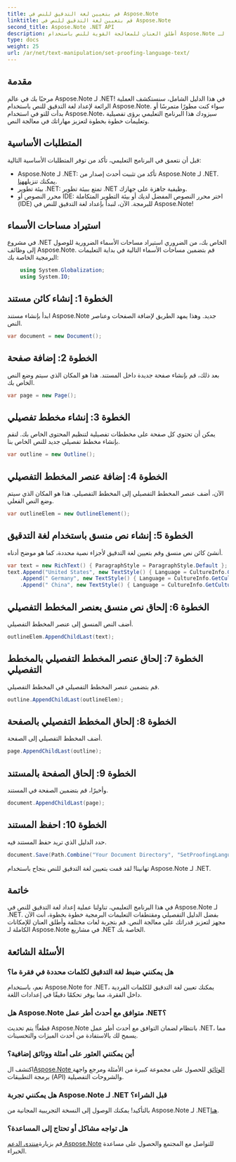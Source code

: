 ```yaml
---
title: قم بتعيين لغة التدقيق للنص في Aspose.Note
linktitle: قم بتعيين لغة التدقيق للنص في Aspose.Note
second_title: Aspose.Note .NET API
description: أطلق العنان للمعالجة القوية للنص باستخدام Aspose.Note لـ .NET. قم بتعيين لغة التدقيق بسهولة من خلال إرشادات خطوة بخطوة. قم بتحسين مشاريع .NET الخاصة بك الآن!
type: docs
weight: 25
url: /ar/net/text-manipulation/set-proofing-language-text/
---
```

## مقدمة
مرحبًا بك في عالم Aspose.Note لـ .NET! في هذا الدليل الشامل، سنستكشف العملية الرائعة لإعداد لغة التدقيق للنص باستخدام Aspose.Note. سواء كنت مطورًا متمرسًا أو بدأت للتو في استخدام Aspose.Note، سيزودك هذا البرنامج التعليمي برؤى تفصيلية وتعليمات خطوة بخطوة لتعزيز مهاراتك في معالجة النص.
## المتطلبات الأساسية
قبل أن نتعمق في البرنامج التعليمي، تأكد من توفر المتطلبات الأساسية التالية:
- Aspose.Note لـ .NET: تأكد من تثبيت أحدث إصدار من Aspose.Note لـ .NET. يمكنك تنزيله[هنا](https://releases.aspose.com/note/net/).
- بيئة تطوير .NET: تمتع ببيئة تطوير .NET وظيفية جاهزة على جهازك.
- محرر النصوص أو IDE: اختر محرر النصوص المفضل لديك أو بيئة التطوير المتكاملة (IDE) للبرمجة.
الآن، لنبدأ بإعداد لغة التدقيق للنص في Aspose.Note!
## استيراد مساحات الأسماء
في مشروع .NET الخاص بك، من الضروري استيراد مساحات الأسماء الضرورية للوصول إلى وظائف Aspose.Note. قم بتضمين مساحات الأسماء التالية في بداية التعليمات البرمجية الخاصة بك:
```csharp
    using System.Globalization;
    using System.IO;
```
## الخطوة 1: إنشاء كائن مستند
ابدأ بإنشاء مستند Aspose.Note جديد. وهذا يمهد الطريق لإضافة الصفحات وعناصر النص.
```csharp
var document = new Document();
```
## الخطوة 2: إضافة صفحة
بعد ذلك، قم بإنشاء صفحة جديدة داخل المستند. هذا هو المكان الذي سيتم وضع النص الخاص بك.
```csharp
var page = new Page();
```
## الخطوة 3: إنشاء مخطط تفصيلي
يمكن أن تحتوي كل صفحة على مخططات تفصيلية لتنظيم المحتوى الخاص بك. لنقم بإنشاء مخطط تفصيلي جديد للنص الخاص بنا.
```csharp
var outline = new Outline();
```
## الخطوة 4: إضافة عنصر المخطط التفصيلي
الآن، أضف عنصر المخطط التفصيلي إلى المخطط التفصيلي. هذا هو المكان الذي سيتم وضع النص الفعلي.
```csharp
var outlineElem = new OutlineElement();
```
## الخطوة 5: إنشاء نص منسق باستخدام لغة التدقيق
أنشئ كائن نص منسق وقم بتعيين لغة التدقيق لأجزاء نصية محددة، كما هو موضح أدناه.
```csharp
var text = new RichText() { ParagraphStyle = ParagraphStyle.Default };
text.Append("United States", new TextStyle() { Language = CultureInfo.GetCultureInfo("en-US") })
    .Append(" Germany", new TextStyle() { Language = CultureInfo.GetCultureInfo("de-DE") })
    .Append(" China", new TextStyle() { Language = CultureInfo.GetCultureInfo("zh-CN") });
```
## الخطوة 6: إلحاق نص منسق بعنصر المخطط التفصيلي
أضف النص المنسق إلى عنصر المخطط التفصيلي.
```csharp
outlineElem.AppendChildLast(text);
```
## الخطوة 7: إلحاق عنصر المخطط التفصيلي بالمخطط التفصيلي
قم بتضمين عنصر المخطط التفصيلي في المخطط التفصيلي.
```csharp
outline.AppendChildLast(outlineElem);
```
## الخطوة 8: إلحاق المخطط التفصيلي بالصفحة
أضف المخطط التفصيلي إلى الصفحة.
```csharp
page.AppendChildLast(outline);
```
## الخطوة 9: إلحاق الصفحة بالمستند
وأخيرًا، قم بتضمين الصفحة في المستند.
```csharp
document.AppendChildLast(page);
```
## الخطوة 10: احفظ المستند
حدد الدليل الذي تريد حفظ المستند فيه.
```csharp
document.Save(Path.Combine("Your Document Directory", "SetProofingLanguageForText.one"));
```
تهانينا! لقد قمت بتعيين لغة التدقيق للنص بنجاح باستخدام Aspose.Note لـ .NET.
## خاتمة
في هذا البرنامج التعليمي، تناولنا عملية إعداد لغة التدقيق للنص في Aspose.Note لـ .NET. بفضل الدليل التفصيلي ومقتطفات التعليمات البرمجية خطوة بخطوة، أنت الآن مجهز لتعزيز قدراتك على معالجة النص. قم بتجربة لغات مختلفة وأطلق العنان للإمكانات الكاملة لـ Aspose.Note في مشاريع .NET الخاصة بك.

## الأسئلة الشائعة
### هل يمكنني ضبط لغة التدقيق لكلمات محددة في فقرة ما؟
نعم، باستخدام Aspose.Note for .NET، يمكنك تعيين لغة التدقيق للكلمات الفردية داخل الفقرة، مما يوفر تحكمًا دقيقًا في إعدادات اللغة.
### هل Aspose.Note متوافق مع أحدث أطر عمل .NET؟
قطعاً! يتم تحديث Aspose.Note بانتظام لضمان التوافق مع أحدث أطر عمل .NET، مما يسمح لك بالاستفادة من أحدث الميزات والتحسينات.
### أين يمكنني العثور على أمثلة ووثائق إضافية؟
 اكتشف ال[Aspose.Note الوثائق](https://reference.aspose.com/note/net/) للحصول على مجموعة كبيرة من الأمثلة ومرجع واجهة برمجة التطبيقات (API) والشروحات التفصيلية.
### هل يمكنني تجربة Aspose.Note لـ .NET قبل الشراء؟
 بالتأكيد! يمكنك الوصول إلى النسخة التجريبية المجانية من Aspose.Note لـ .NET[هنا](https://releases.aspose.com/).
### هل تواجه مشاكل أو تحتاج إلى المساعدة؟
 قم بزيارة[منتدى الدعم Aspose.Note](https://forum.aspose.com/c/note/28) للتواصل مع المجتمع والحصول على مساعدة الخبراء.
